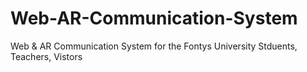 # Web-AR-Communication-System
Web &amp; AR Communication System for the Fontys University Stduents, Teachers, Vistors
